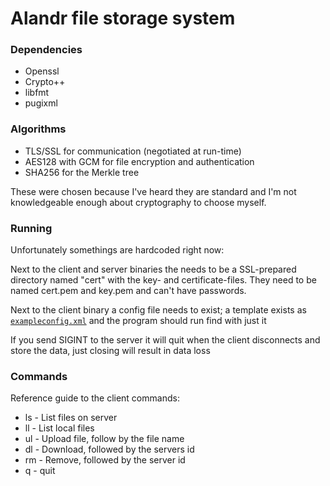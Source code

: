 # Alandr file storage system

### Dependencies

- Openssl
- Crypto++
- libfmt
- pugixml

### Algorithms

- TLS/SSL for communication (negotiated at run-time)
- AES128 with GCM for file encryption and authentication
- SHA256 for the Merkle tree

These were chosen because I've heard they are standard and 
I'm not knowledgeable enough about cryptography to choose myself.

### Running

Unfortunately somethings are hardcoded right now:

Next to the client and server binaries the needs to be a SSL-prepared directory named
"cert" with the key- and certificate-files. 
They need to be named cert.pem and key.pem and can't have passwords.

Next to the client binary a config file needs to exist; a template exists as 
[`exampleconfig.xml`](exampleconfig.xml) and the program should run find with just it

If you send SIGINT to the server it will quit when the client disconnects and 
store the data, just closing will result in data loss

### Commands

Reference guide to the client commands:

- ls - List files on server
- ll - List local files
- ul - Upload file, follow by the file name
- dl - Download, followed by the servers id
- rm - Remove, followed by the server id
- q - quit
